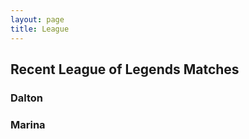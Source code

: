 ```yaml
---
layout: page
title: League
---
```


<head>
  <script type = "text/javascript" src = "/assets/javascripts/league_api.js"></script>
</head>

## Recent League of Legends Matches

### Dalton

<div id="dalton"></div>

### Marina

<div id="marina"</div>

<script>
  getMatchData("Thalaern",10)
  getMatchData("Nekare", 10)
</script>
